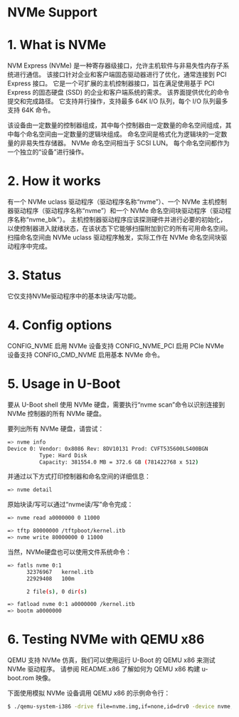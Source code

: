 
# NVMe Support

# 1. What is NVMe

NVM Express (NVMe) 是一种寄存器级接口，允许主机软件与非易失性内存子系统进行通信。 该接口针对企业和客户端固态驱动器进行了优化，通常连接到 PCI Express 接口。 它是一个可扩展的主机控制器接口，旨在满足使用基于 PCI Express 的固态硬盘 (SSD) 的企业和客户端系统的需求。 该界面提供优化的命令提交和完成路径。 它支持并行操作，支持最多 64K I/O 队列，每个 I/O 队列最多支持 64K 命令。

该设备由一定数量的控制器组成，其中每个控制器由一定数量的命名空间组成，其中每个命名空间由一定数量的逻辑块组成。 命名空间是格式化为逻辑块的一定数量的非易失性存储器。 NVMe 命名空间相当于 SCSI LUN。 每个命名空间都作为一个独立的“设备”进行操作。


# 2. How it works

有一个 NVMe uclass 驱动程序（驱动程序名称“nvme”）、一个 NVMe 主机控制器驱动程序（驱动程序名称“nvme”）和一个 NVMe 命名空间块驱动程序（驱动程序名称“nvme_blk”）。 主机控制器驱动程序应该探测硬件并进行必要的初始化，以使控制器进入就绪状态，在该状态下它能够扫描附加到它的所有可用命名空间。 扫描命名空间由 NVMe uclass 驱动程序触发，实际工作在 NVMe 命名空间块驱动程序中完成。


# 3. Status

它仅支持NVMe驱动程序中的基本块读/写功能。


# 4. Config options

CONFIG_NVME 启用 NVMe 设备支持 CONFIG_NVME_PCI 启用 PCIe NVMe 设备支持 CONFIG_CMD_NVME 启用基本 NVMe 命令。


# 5. Usage in U-Boot

要从 U-Boot shell 使用 NVMe 硬盘，需要执行“nvme scan”命令以识别连接到 NVMe 控制器的所有 NVMe 硬盘。

要列出所有 NVMe 硬盘，请尝试：

```bash
=> nvme info
Device 0: Vendor: 0x8086 Rev: 8DV10131 Prod: CVFT535600LS400BGN
          Type: Hard Disk
          Capacity: 381554.0 MB = 372.6 GB (781422768 x 512)
```

并通过以下方式打印控制器和命名空间的详细信息：

```bash
=> nvme detail
```

原始块读/写可以通过“nvme读/写”命令完成：

```bash
=> nvme read a0000000 0 11000

=> tftp 80000000 /tftpboot/kernel.itb
=> nvme write 80000000 0 11000
```

当然，NVMe硬盘也可以使用文件系统命令：

```bash
=> fatls nvme 0:1
      32376967   kernel.itb
      22929408   100m

      2 file(s), 0 dir(s)

=> fatload nvme 0:1 a0000000 /kernel.itb
=> bootm a0000000
```


# 6. Testing NVMe with QEMU x86

QEMU 支持 NVMe 仿真，我们可以使用运行 U-Boot 的 QEMU x86 来测试 NVMe 驱动程序。 请参阅 README.x86 了解如何为 QEMU x86 构建 u-boot.rom 映像。

下面使用模拟 NVMe 设备调用 QEMU x86 的示例命令行：

```bash
$ ./qemu-system-i386 -drive file=nvme.img,if=none,id=drv0 -device nvme,drive=drv0,serial=QEMUNVME0001 -bios u-boot.rom
```
